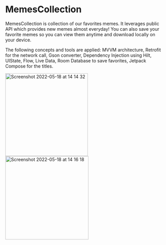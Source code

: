 # MemesCollection

MemesCollection is collection of our favorites memes. It leverages public API which provides new memes almost everyday! You can also save your favorite memes so you can view them anytime and download locally on your device.

The following concepts and tools are applied:
MVVM architecture,
Retrofit for the network call,
Gson converter,
Dependency Injection using Hilt,
UIState, Flow, Live Data,
Room Database to save favorites,
Jetpack Compose for the titles.

<img width="259" alt="Screenshot 2022-05-18 at 14 14 32" src="https://user-images.githubusercontent.com/37752740/169047884-1101e0f4-fc72-4443-a98f-a745535730a2.png">

<img width="261" alt="Screenshot 2022-05-18 at 14 16 18" src="https://user-images.githubusercontent.com/37752740/169047889-a8b4011e-09ba-44f6-8c02-e1ebb4397444.png">

